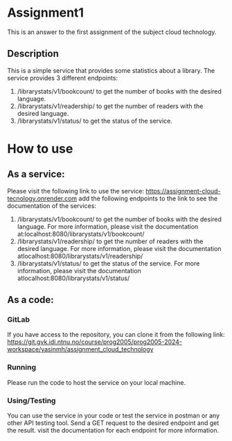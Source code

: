 # Assignment1
This is an answer to the first assignment of the subject cloud technology.
## Description
This is a simple service that provides some statistics about a library. The service provides 3 different endpoints:
1. /librarystats/v1/bookcount/ to get the number of books with the desired language.
2. /librarystats/v1/readership/ to get the number of readers with the desired language.
3. /librarystats/v1/status/ to get the status of the service. 





# How to use 
## As a service:
Please visit the following link to use the service:
https://assignment-cloud-tecnology.onrender.com
add the following endpoints to the link to see the documentation of the services:
1. /librarystats/v1/bookcount/ to get the number of books with the desired language. For more information, please visit the documentation at:localhost:8080/librarystats/v1/bookcount/
2. /librarystats/v1/readership/ to get the number of readers with the desired language. For more information, please visit the documentation atlocalhost:8080/librarystats/v1/readership/
3. /librarystats/v1/status/ to get the status of the service. For more information, please visit the documentation atlocalhost:8080/librarystats/v1/status/
## As a code:
### GitLab
If you have access to the repository, you can clone it from the following link:
https://git.gvk.idi.ntnu.no/course/prog2005/prog2005-2024-workspace/yasinmh/assignment_cloud_technology
### Running
Please run the code to host the service on your local machine.
### Using/Testing
You can use the service in your code or test the service in postman or any other API testing tool.
Send a GET request to the desired endpoint and get the result.
visit the documentation for each endpoint for more information.
    